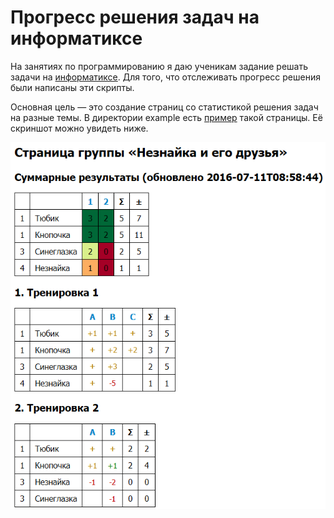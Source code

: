 # Прогресс решения задач на информатиксе

На занятиях по программированию я даю ученикам задание решать
задачи на [информатиксе](http://informatics.mccme.ru).
Для того, что отслеживать прогресс решения были написаны эти скрипты.

Основная цель — это создание страниц со статистикой решения задач на разные
темы. В директории example есть [пример](example/progress.html) такой страницы.
Её скриншот можно увидеть ниже.

![Скриншот страницы со статистикой](progress.png?raw=true)

